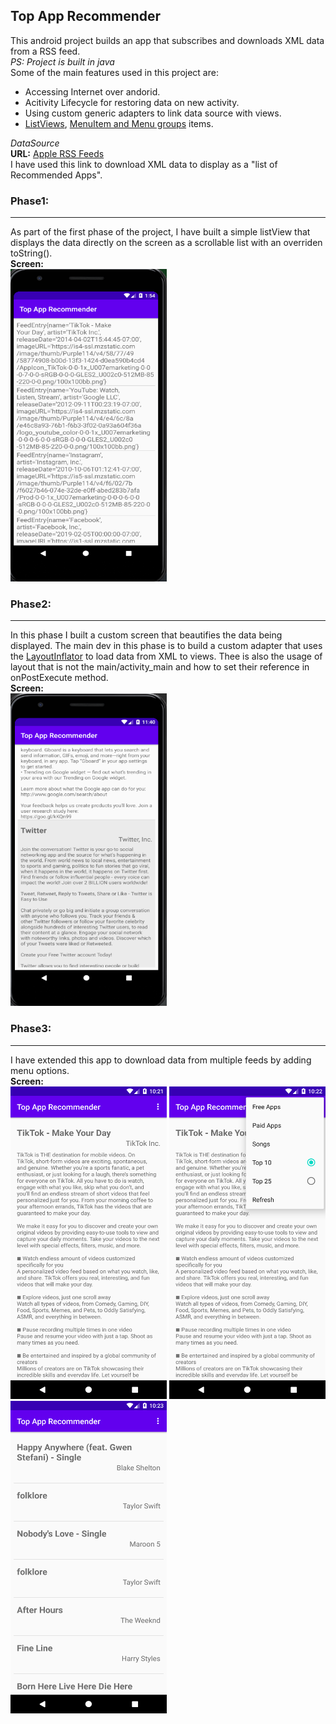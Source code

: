 ## Top App Recommender

  This android project builds an app that subscribes and downloads XML data from a RSS feed.  
  *PS: Project is built in java*  
  Some of the main features used in this project are:  
  * Accessing Internet over andorid.  
  * Acitivity Lifecycle for restoring data on new activity.  
  * Using custom generic adapters to link data source with views.
  * [ListViews](https://developer.android.com/reference/android/widget/ListView), [MenuItem and Menu groups](https://developer.android.com/guide/topics/ui/menus) items.  
  
  *DataSource*  
  **URL:** [Apple RSS Feeds](http://ax.itunes.apple.com/WebObjects/MZStoreServices.woa/ws/RSS/topfreeapplications/limit=10/xml)  
  I have used this link to download XML data to display as a "list of Recommended Apps".
  
  ### Phase1:
  ***  
  As part of the first phase of the project, I have built a simple listView that displays the data directly on the screen as a scrollable list with an overriden toString().  
  **Screen:**  
  <img src="https://github.com/Sarthak99/Android/blob/master/TopAppRecommender/screens/BasicList.PNG" width=250 height=500>  
  
  ### Phase2:
  ***
  In this phase I built a custom screen that beautifies the data being displayed. The main dev in this phase is to build a custom adapter that uses the [LayoutInflator](https://developer.android.com/reference/android/view/LayoutInflater) to load data from XML to views. Thee is also the usage of layout that is not the main/activity_main and how to set their reference in onPostExecute method.  
  **Screen:**  
  <img src="https://github.com/Sarthak99/Android/blob/master/TopAppRecommender/screens/CustomisedList1.PNG" width=250 height=500>
  
  ### Phase3:  
  ***
  I have extended this app to download data from multiple feeds by adding menu options.   
  **Screen:**  
  <img src="https://github.com/Sarthak99/Android/blob/master/TopAppRecommender/screens/Screenshot_1595955080.png" width=250 height=500>   <img src="https://github.com/Sarthak99/Android/blob/master/TopAppRecommender/screens/Screenshot_1595955172.png" width=250 height=500>   <img src="https://github.com/Sarthak99/Android/blob/master/TopAppRecommender/screens/Screenshot_1595955205.png" width=250 height=500>    

